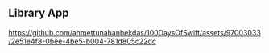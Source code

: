 ## Library App

https://github.com/ahmettunahanbekdas/100DaysOfSwift/assets/97003033/2e51e4f8-0bee-4be5-b004-781d805c22dc
